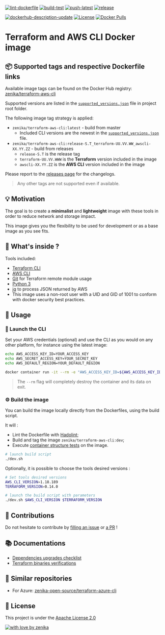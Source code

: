 [![lint-dockerfile](https://github.com/zenika-open-source/terraform-aws-cli/actions/workflows/lint-dockerfile.yml/badge.svg)](https://github.com/zenika-open-source/terraform-aws-cli/actions/workflows/lint-dockerfile.yml)
[![build-test](https://github.com/zenika-open-source/terraform-aws-cli/actions/workflows/build-test.yml/badge.svg)](https://github.com/zenika-open-source/terraform-aws-cli/actions/workflows/build-test.yml)
[![push-latest](https://github.com/zenika-open-source/terraform-aws-cli/actions/workflows/push-latest.yml/badge.svg)](https://github.com/zenika-open-source/terraform-aws-cli/actions/workflows/push-latest.yml)
[![release](https://github.com/zenika-open-source/terraform-aws-cli/actions/workflows/release.yml/badge.svg)](https://github.com/zenika-open-source/terraform-aws-cli/actions/workflows/release.yml)

[![dockerhub-description-update](https://github.com/zenika-open-source/terraform-aws-cli/actions/workflows/dockerhub-description-update.yml/badge.svg)](https://github.com/zenika-open-source/terraform-aws-cli/actions/workflows/dockerhub-description-update.yml)
[![License](https://img.shields.io/badge/License-Apache%202.0-blue.svg)](https://opensource.org/licenses/Apache-2.0)
[![Docker Pulls](https://img.shields.io/docker/pulls/zenika/terraform-aws-cli.svg)](https://hub.docker.com/r/zenika/terraform-aws-cli/)

# Terraform and AWS CLI Docker image

## 📦 Supported tags and respective Dockerfile links
Available image tags can be found on the Docker Hub registry: [zenika/terraform-aws-cli](https://hub.docker.com/r/zenika/terraform-aws-cli/tags)

Supported versions are listed in the [`supported_versions.json`](https://github.com/Zenika/terraform-aws-cli/blob/master/supported_versions.json) file in project root folder.

The following image tag strategy is applied:
* `zenika/terraform-aws-cli:latest` - build from master
  * Included CLI versions are the newest in the [`supported_versions.json` ](https://github.com/Zenika/terraform-aws-cli/blob/master/supported_versions.json) file.
* `zenika/terraform-aws-cli:release-S.T_terraform-UU.VV.WW_awscli-XX.YY.ZZ` - build from releases
  * `release-S.T` is the release tag
  * `terraform-UU.VV.WWW` is the **Terraform** version included in the image
  * `awscli-XX.YY.ZZ` is the **AWS CLI** version included in the image

Please report to the [releases page](https://github.com/Zenika/terraform-aws-cli/releases) for the changelogs.

> Any other tags are not supported even if available.

## 💡 Motivation
The goal is to create a **minimalist** and **lightweight** image with these tools in order to reduce network and storage impact.

This image gives you the flexibility to be used for development or as a base image as you see fits.

## 🔧 What's inside ?
Tools included:

* [Terraform CLI](https://www.terraform.io/docs/commands/index.html)
* [AWS CLI](https://aws.amazon.com/fr/cli/)
* [Git](https://git-scm.com/) for Terraform remote module usage
* [Python 3](https://www.python.org/)
* [jq](https://stedolan.github.io/jq/) to process JSON returned by AWS
* This image uses a non-root user with a UID and GID of 1001 to conform with docker security best practices.

## 🚀 Usage

### 🐚 Launch the CLI
Set your AWS credentials (optional) and use the CLI as you would on any other platform, for instance using the latest image:

```bash
echo AWS_ACCESS_KEY_ID=YOUR_ACCESS_KEY
echo AWS_SECRET_ACCESS_KEY=YOUR_SECRET_KEY
echo AWS_DEFAULT_REGION=YOUR_DEFAULT_REGION

docker container run -it --rm -e "AWS_ACCESS_KEY_ID=${AWS_ACCESS_KEY_ID}" -e "AWS_SECRET_ACCESS_KEY=${AWS_SECRET_ACCESS_KEY}" -e "AWS_DEFAULT_REGION=${AWS_DEFAULT_REGION}" -v ${PWD}:/workspace zenika/terraform-aws-cli:latest
```

> The `--rm` flag will completely destroy the container and its data on exit.

### ⚙️ Build the image
You can build the image locally directly from the Dockerfiles, using the build script.

It will :
* Lint the Dockerfile with [Hadolint](https://github.com/hadolint/hadolint);
* Build and tag the image `zenika/terraform-aws-cli:dev`;
* Execute [container structure tests](https://github.com/GoogleContainerTools/container-structure-test) on the image.

```bash
# launch build script
./dev.sh
```

Optionally, it is possible to choose the tools desired versions :

```bash
# Set tools desired versions
AWS_CLI_VERSION=1.18.189
TERRAFORM_VERSION=0.14.0

# launch the build script with parameters
./dev.sh $AWS_CLI_VERSION $TERRAFORM_VERSION
```

## 🙏 Contributions
Do not hesitate to contribute by [filling an issue](https://github.com/Zenika/terraform-aws-cli/issues) or [a PR](https://github.com/Zenika/terraform-aws-cli/pulls) !

## 📚 Documentations

* [Dependencies upgrades checklist](https://github.com/zenika-open-source/terraform-aws-cli/tree/master/docs/dependencies-upgrades.md)
* [Terraform binaries verifications](https://github.com/zenika-open-source/terraform-aws-cli/tree/master/docs/terraform-binaries-verifications.md)

## 🚩 Similar repositories

* For Azure: [zenika-open-source/terraform-azure-cli](https://github.com/zenika-open-source/terraform-azure-cli)

## 📖 License
This project is under the [Apache License 2.0](https://raw.githubusercontent.com/Zenika/terraform-aws-cli/master/LICENSE)

[![with love by zenika](https://img.shields.io/badge/With%20%E2%9D%A4%EF%B8%8F%20by-Zenika-b51432.svg)](https://oss.zenika.com)
